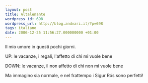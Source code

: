 ```yaml
---
layout: post
title: Altalenante
wordpress_id: 698
wordpress_url: http://blog.andvari.it/?p=698
tags: italiano
date: 2006-12-25 11:56:27.000000000 +01:00
---
```

Il mio umore in questi pochi giorni.

UP: le vacanze, i regali, l'affetto di chi mi vuole bene

DOWN: le vacanze, il non affetto di chi non mi vuole bene

Ma immagino sia normale, e nel frattempo i Sigur Rós sono perfetti!
